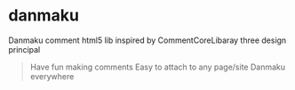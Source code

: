 danmaku
=======
Danmaku comment html5 lib inspired by CommentCoreLibaray
three design principal

>Have fun making comments
>Easy to attach to any page/site
>Danmaku everywhere
